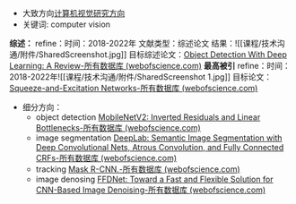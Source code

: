 * 大致方向[计算机视觉研究方向](https://blog.csdn.net/weixin_42788078/article/details/107836243)
* 关键词: computer vision

**综述：**
	refine：时间：2018-2022年 文献类型：综述论文
	结果：![[课程/技术沟通/附件/SharedScreenshot.jpg]]
	目标综述论文：[Object Detection With Deep Learning: A Review-所有数据库 (webofscience.com)](https://www.webofscience.com/wos/alldb/full-record/WOS:000494702100001)
**最高被引**
	refine：时间：2018-2022年![[课程/技术沟通/附件/SharedScreenshot 1.jpg]]
	目标论文：[Squeeze-and-Excitation Networks-所有数据库 (webofscience.com)](https://www.webofscience.com/wos/alldb/full-record/WOS:000457843607030)

* 细分方向：
	* object detection
	[MobileNetV2: Inverted Residuals and Linear Bottlenecks-所有数据库 (webofscience.com)](https://www.webofscience.com/wos/alldb/full-record/WOS:000457843604069)
	* image segmentation
	[DeepLab: Semantic Image Segmentation with Deep Convolutional Nets, Atrous Convolution, and Fully Connected CRFs-所有数据库 (webofscience.com)](https://www.webofscience.com/wos/alldb/full-record/WOS:000426687100005)
	* tracking
	[Mask R-CNN.-所有数据库 (webofscience.com)](https://www.webofscience.com/wos/alldb/full-record/MEDLINE:29994331)
	* image denosing
	[FFDNet: Toward a Fast and Flexible Solution for CNN-Based Image Denoising-所有数据库 (webofscience.com)](https://www.webofscience.com/wos/alldb/full-record/WOS:000436462700001)